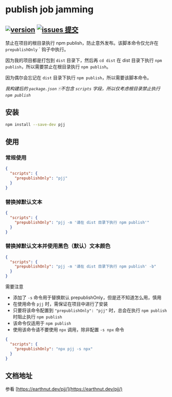 # ​​publish job jamming​

## [![version](<https://img.shields.io/npm/v/pjj.svg?logo=npm&logoColor=rgb(0,0,0)&label=版本号&labelColor=rgb(73,73,228)&color=rgb(0,0,0)>)](https://www.npmjs.com/package/pjj) [![issues 提交](<https://img.shields.io/badge/issues-提交-rgb(255,0,63)?logo=github>)](https://github.com/earthnutDev/pjj/issues)

禁止在项目的根目录执行 npm publish，防止意外发布。该脚本命令仅允许在 `prepublishOnly` ` 钩子中执行。

因为我的项目都是打包到 `dist` 目录下，然后再 `cd dist` 在 dist 目录下执行 `npm publish`，所以需要禁止在根目录执行 `npm publish`。

因为偶尔会忘记在 `dist` 目录下执行 `npm publish`，所以需要该脚本命令。

_我构建后的 `package.json` 🀄️不包含 `scripts` 字段，所以仅考虑根目录禁止执行 `npm publish`_

## 安装

```bash
npm install --save-dev pjj
```

## 使用

### 常规使用

```json
{
  "scripts": {
    "prepublishOnly": "pjj"
  }
}
```

### 替换掉默认文本

```json
{
  "scripts": {
    "prepublishOnly": "pjj -m '请在 dist 目录下执行 npm publish'"
  }
}
```

### 替换掉默认文本并使用黑色（默认）文本颜色

```json
{
  "scripts": {
    "prepublishOnly": "pjj -m '请在 dist 目录下执行 npm publish' -b"
  }
}
```

需要注意

- 添加了 `-s` 命令用于替换默认 prepublishOnly，但是还不知道怎么用，慎用
- 在使用命令 `pjj` 时，需保证在项目中进行了安装
- 只要将该命令配置到 `"prepublishOnly": "pjj"` 时，总会在执行 `npm publish` 时阻止执行 `npm publish`
- 该命令仅适用于 `npm publish`
- 使用该命令请不要使用 `npx` 调用，除非配置 `-s npx` 命令

```json
{
  "scripts": {
    "prepublishOnly": "npx pjj -s npx"
  }
}
```

## 文档地址

参看 [https://earthnut.dev/pjj/](https://earthnut.dev/pjj/)
